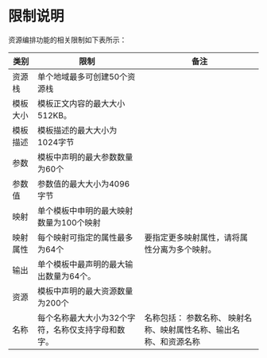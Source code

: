# 限制说明
资源编排功能的相关限制如下表所示：  

类别 | 限制 | 备注
---------| -------------------------------------------------------------|-----------------|
资源栈 | 单个地域最多可创建50个资源栈 | 
模板大小 | 模板正文内容的最大大小512KB。|
模板描述 | 模板描述的最大大小为1024字节 |
参数 | 模板中声明的最大参数数量为60个 | 
参数值 | 参数值的最大大小为4096 字节 |
映射 | 单个模板中申明的最大映射数量为100个映射 |
映射属性 | 每个映射可指定的属性最多为64个 |要指定更多映射属性，请将属性分离为多个映射。
输出 | 单个模板中最声明的最大输出数量为64个。| 
资源 | 模板中声明的最大资源数量为200个 | 
名称 | 每个名称最大大小为32个字符，名称仅支持字母和数字。 | 名称包括： 参数名称、 映射名称、映射属性名称、输出名称、和资源名称 
